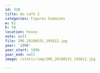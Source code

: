 ```yaml
---
id: 320
title: Au café 2
categories: Figures humaines
w: 61
h: 50
location: house
note: null
file: IMG_20190531_195612.jpg
year: '1996'
year_start: 1996
year_end: null
image: /static/img/IMG_20190531_195612.jpg

---
```

